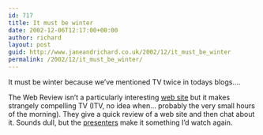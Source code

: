 ```yaml
---
id: 717
title: It must be winter
date: 2002-12-06T12:17:00+00:00
author: richard
layout: post
guid: http://www.janeandrichard.co.uk/2002/12/it_must_be_winter
permalink: /2002/12/it_must_be_winter/
---
```

It must be winter because we&#8217;ve mentioned TV twice in todays blogs&#8230;.

The Web Review isn&#8217;t a particularly interesting [web site](http://www.thewebreview.com/) but it makes strangely compelling TV (ITV, no idea when&#8230; probably the very small hours of the morning). They give a quick review of a web site and then chat about it. Sounds dull, but the [presenters](http://www.thewebreview.com/presenter.htm) make it something I&#8217;d watch again.